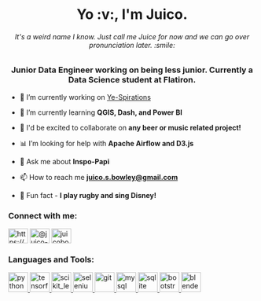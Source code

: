 <h1 align="center">Yo :v:, I'm Juico.</h1>
<h6 align="center">It's a weird name I know. Just call me Juice for now and we can go over pronunciation later. :smile: </h6>
<h3 align="center">Junior Data Engineer working on being less junior. Currently a Data Science student at Flatiron.</h3>

- 🔭 I’m currently working on [Ye-Spirations](https://github.com/Juicob/ye-spirations)

- :book:  I’m currently learning **QGIS, Dash, and Power BI**

- :beers:  I'd be excited to collaborate on **any beer or music related project!**

- :bar_chart:  I’m looking for help with **Apache Airflow and D3.js**

- 💬 Ask me about **Inspo-Papi**

- 📫 How to reach me **juico.s.bowley@gmail.com**

- :rugby_football:  Fun fact - **I play rugby and sing Disney!**

<h3 align="left">Connect with me:</h3>
<p align="left">
<a href="https://linkedin.com/in/https://www.linkedin.com/in/juico-bowley/" target="blank"><img align="center" src="https://cdn.jsdelivr.net/npm/simple-icons@3.0.1/icons/linkedin.svg" alt="https://www.linkedin.com/in/juico-bowley/" height="30" width="40" /></a>
<a href="https://medium.com/@juico-bowley" target="blank"><img align="center" src="https://cdn.jsdelivr.net/npm/simple-icons@3.0.1/icons/medium.svg" alt="@juico-bowley" height="30" width="40" /></a>
<a href="https://kaggle.com/juicobowley" target="blank"><img align="center" src="https://cdn.jsdelivr.net/npm/simple-icons@3.0.1/icons/kaggle.svg" alt="juicobowley" height="30" width="40" /></a>

</p>

<h3 align="left">Languages and Tools:</h3>
<p align="left">  
  <a href="https://www.python.org" target="_blank"> <img src="https://devicons.github.io/devicon/devicon.git/icons/python/python-original.svg" alt="python" width="40" height="40"/> </a>
   <a href="https://www.tensorflow.org" target="_blank"> <img src="https://www.vectorlogo.zone/logos/tensorflow/tensorflow-icon.svg" alt="tensorflow" width="40" height="40"/> </a>
  <a href="https://scikit-learn.org/" target="_blank"> <img src="https://upload.wikimedia.org/wikipedia/commons/0/05/Scikit_learn_logo_small.svg" alt="scikit_learn" width="40" height="40"/> </a>
  <a href="https://www.selenium.dev" target="_blank"> <img src="https://raw.githubusercontent.com/detain/svg-logos/780f25886640cef088af994181646db2f6b1a3f8/svg/selenium-logo.svg" alt="selenium" width="40" height="40"/> </a> 
  <a href="https://git-scm.com/" target="_blank"> <img src="https://www.vectorlogo.zone/logos/git-scm/git-scm-icon.svg" alt="git" width="40" height="40"/> </a> 
  <a href="https://www.mysql.com/" target="_blank"> <img src="https://devicons.github.io/devicon/devicon.git/icons/mysql/mysql-original-wordmark.svg" alt="mysql" width="40" height="40"/> </a>   
  <a href="https://www.sqlite.org/" target="_blank"> <img src="https://www.vectorlogo.zone/logos/sqlite/sqlite-icon.svg" alt="sqlite" width="40" height="40"/> </a>
  <a href="https://getbootstrap.com" target="_blank"> <img src="https://devicons.github.io/devicon/devicon.git/icons/bootstrap/bootstrap-plain.svg" alt="bootstrap" width="40" height="40"/> </a>
  <a href="https://www.blender.org/" target="_blank"> <img src="https://download.blender.org/branding/community/blender_community_badge_white.svg" alt="blender" width="40" height="40"/> </a>
</p>
